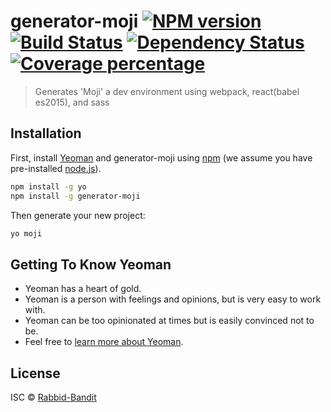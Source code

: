 # generator-moji [![NPM version][npm-image]][npm-url] [![Build Status][travis-image]][travis-url] [![Dependency Status][daviddm-image]][daviddm-url] [![Coverage percentage][coveralls-image]][coveralls-url]
> Generates &#39;Moji&#39; a dev environment using webpack, react(babel es2015), and sass

## Installation

First, install [Yeoman](http://yeoman.io) and generator-moji using [npm](https://www.npmjs.com/) (we assume you have pre-installed [node.js](https://nodejs.org/)).

```bash
npm install -g yo
npm install -g generator-moji
```

Then generate your new project:

```bash
yo moji
```

## Getting To Know Yeoman

 * Yeoman has a heart of gold.
 * Yeoman is a person with feelings and opinions, but is very easy to work with.
 * Yeoman can be too opinionated at times but is easily convinced not to be.
 * Feel free to [learn more about Yeoman](http://yeoman.io/).

## License

ISC © [Rabbid-Bandit](http://codecodedur.com)


[npm-image]: https://badge.fury.io/js/generator-moji.svg
[npm-url]: https://npmjs.org/package/generator-moji
[travis-image]: https://travis-ci.org/stewartsarah1990@gmail.com/generator-moji.svg?branch=master
[travis-url]: https://travis-ci.org/stewartsarah1990@gmail.com/generator-moji
[daviddm-image]: https://david-dm.org/stewartsarah1990@gmail.com/generator-moji.svg?theme=shields.io
[daviddm-url]: https://david-dm.org/stewartsarah1990@gmail.com/generator-moji
[coveralls-image]: https://coveralls.io/repos/stewartsarah1990@gmail.com/generator-moji/badge.svg
[coveralls-url]: https://coveralls.io/r/stewartsarah1990@gmail.com/generator-moji
